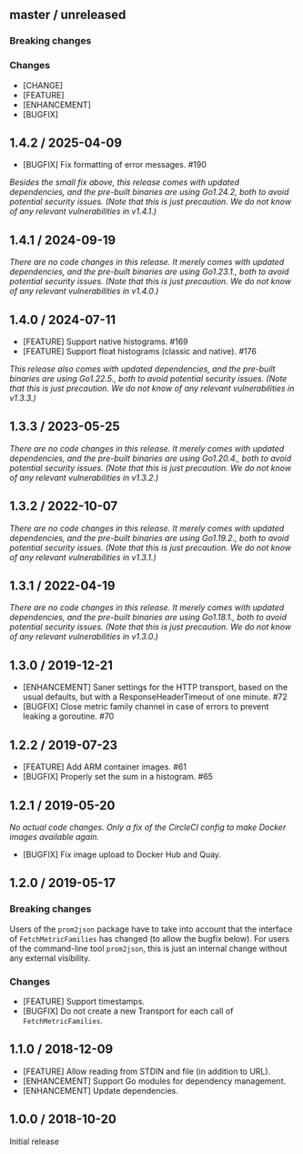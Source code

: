 ## master / unreleased

### **Breaking changes**

### Changes

* [CHANGE]
* [FEATURE]
* [ENHANCEMENT]
* [BUGFIX]

## 1.4.2 / 2025-04-09

* [BUGFIX] Fix formatting of error messages. #190

_Besides the small fix above, this release comes with updated dependencies, and the pre-built binaries are using Go1.24.2, both to avoid potential security issues. (Note that this is just precaution. We do not know of any relevant vulnerabilities in v1.4.1.)_

## 1.4.1 / 2024-09-19

_There are no code changes in this release. It merely comes with updated dependencies, and the pre-built binaries are using Go1.23.1., both to avoid potential security issues. (Note that this is just precaution. We do not know of any relevant vulnerabilities in v1.4.0.)_

## 1.4.0 / 2024-07-11

* [FEATURE] Support native histograms. #169
* [FEATURE] Support float histograms (classic and native). #176

_This release also comes with updated dependencies, and the pre-built binaries are using Go1.22.5., both to avoid potential security issues. (Note that this is just precaution. We do not know of any relevant vulnerabilities in v1.3.3.)_

## 1.3.3 / 2023-05-25

_There are no code changes in this release. It merely comes with updated
dependencies, and the pre-built binaries are using Go1.20.4., both to avoid potential security issues. (Note that this is just precaution. We do not know of any relevant vulnerabilities in v1.3.2.)_

## 1.3.2 / 2022-10-07

_There are no code changes in this release. It merely comes with updated
dependencies, and the pre-built binaries are using Go1.19.2., both to avoid potential security issues. (Note that this is just precaution. We do not know of any relevant vulnerabilities in v1.3.1.)_

## 1.3.1 / 2022-04-19

_There are no code changes in this release. It merely comes with updated
dependencies, and the pre-built binaries are using Go1.18.1., both to avoid potential security issues. (Note that this is just precaution. We do not know of any relevant vulnerabilities in v1.3.0.)_

## 1.3.0 / 2019-12-21

* [ENHANCEMENT] Saner settings for the HTTP transport, based on the usual
  defaults, but with a ResponseHeaderTimeout of one minute. #72
* [BUGFIX] Close metric family channel in case of errors to prevent leaking a
  goroutine. #70

## 1.2.2 / 2019-07-23

* [FEATURE] Add ARM container images. #61
* [BUGFIX] Properly set the sum in a histogram. #65

## 1.2.1 / 2019-05-20

_No actual code changes. Only a fix of the CircleCI config to make Docker
images available again._

* [BUGFIX] Fix image upload to Docker Hub and Quay.

## 1.2.0 / 2019-05-17

### **Breaking changes**

Users of the `prom2json` package have to take into account that the interface
of `FetchMetricFamilies` has changed (to allow the bugfix below). For users of
the command-line tool `prom2json`, this is just an internal change without any
external visibility.

### Changes

* [FEATURE] Support timestamps.
* [BUGFIX] Do not create a new Transport for each call of `FetchMetricFamilies`.

## 1.1.0 / 2018-12-09

* [FEATURE] Allow reading from STDIN and file (in addition to URL).
* [ENHANCEMENT] Support Go modules for dependency management.
* [ENHANCEMENT] Update dependencies.

## 1.0.0 / 2018-10-20

Initial release
